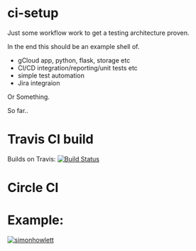 # ci-setup

Just some workflow work to get a testing architecture proven.

In the end this should be an example shell of.

- gCloud app, python, flask, storage etc
- CI/CD integration/reporting/unit tests etc
- simple test automation
- Jira integraion

Or Something.

So far..

# Travis CI build
Builds on Travis: [![Build Status](https://travis-ci.com/simonhowlett/app-engine-ci.svg?branch=master)](https://travis-ci.com/simonhowlett/app-engine-ci)

# Circle CI
# Example:
[![simonhowlett](https://circleci.com/gh/simonhowlett/app-engine-ci.svg?style=svg)](https://app.circleci.com/pipelines/github/simonhowlett/app-engine-ci)







